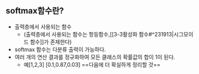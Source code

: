 ## softmax함수란?
- 출력층에서 사용되는 함수
	- (출력층에서 사용되는 함수는 항등함수,[[3-3활성화 함수#^231913|시그모이드 함수]]가 존재한다)
- softmax 함수는 다분류 출력이 가능하다.
- 여러 개의 연산 결과를 정규화하여 모든 클래스의 확률값의 합이 1이 된다.
	- 예\[1,2,3] \[0.1,0.87,0.03]
==다음에 더 확실하게 정리할 것==